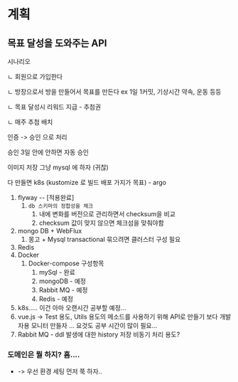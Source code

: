 # 계획

## 목표 달성을 도와주는 API

시나리오

ㄴ 회원으로 가입한다

ㄴ 방장으로서 방을 만들어서 목표를 만든다 ex 1일 1커밋, 기상시간 약속, 운동 등등

ㄴ 목표 달성시 리워드 지급 - 추첨권

ㄴ 매주 추첨 배치

인증 -> 승인 으로 처리

승인 3일 안에 안하면 자동 승인

이미지 저장 그냥 mysql 에 하자 (귀찮)

다 만들면 k8s (kustomize 로 빌드 배포 가지가 목표) - argo



1. flyway -- [적용완료] 
   1. `db 스키마의 정합성을 체크`
      1. 내에 변화를 버전으로 관리하면서 checksum을 비교 
      2. checksum 값이 맞지 않으면 체크섬을 맞춰야함
2. mongo DB + WebFlux
   1. 몽고 + Mysql transactional 묶으려면 클러스터 구성 필요
3. Redis
4. Docker
   1. Docker-compose 구성항목
      1. mySql - 완료
      2. mongoDB - 예정
      3. Rabbit MQ - 예정
      4. Redis - 예정 
5. k8s..... 이건 아마 오랜시간 공부할 예정...
6. vue.js -> Test 용도, Utils 용도의 메소드를 사용하기 위해 API로 만들기 보다 개발자용 모니터 만들자 ... 요것도 공부 시간이 많이 필요...
7. Rabbit MQ - ddl 발생에 대한 history 저장 비동기 처리 용도?
### 도메인은 뭘 하지? 흠....
- -> 우선 환경 세팅 먼저 쭉 하자..